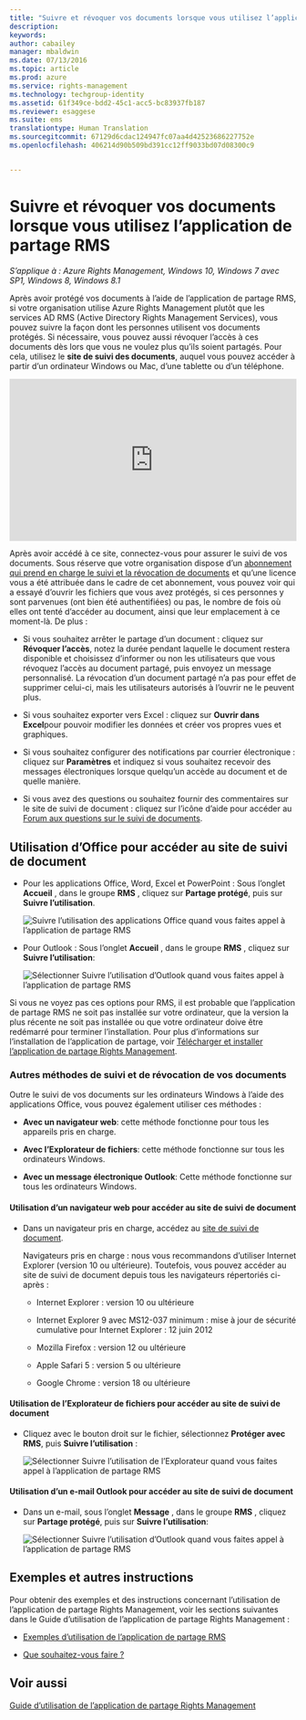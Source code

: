 ```yaml
---
title: "Suivre et révoquer vos documents lorsque vous utilisez l’application de partage RMS | Azure RMS"
description: 
keywords: 
author: cabailey
manager: mbaldwin
ms.date: 07/13/2016
ms.topic: article
ms.prod: azure
ms.service: rights-management
ms.technology: techgroup-identity
ms.assetid: 61f349ce-bdd2-45c1-acc5-bc83937fb187
ms.reviewer: esaggese
ms.suite: ems
translationtype: Human Translation
ms.sourcegitcommit: 67129d6cdac124947fc07aa4d42523686227752e
ms.openlocfilehash: 406214d90b509bd391cc12ff9033bd07d08300c9


---
```


# Suivre et révoquer vos documents lorsque vous utilisez l’application de partage RMS

*S’applique à : Azure Rights Management, Windows 10, Windows 7 avec SP1, Windows 8, Windows 8.1*

Après avoir protégé vos documents à l’aide de l’application de partage RMS, si votre organisation utilise Azure Rights Management plutôt que les services AD RMS (Active Directory Rights Management Services), vous pouvez suivre la façon dont les personnes utilisent vos documents protégés. Si nécessaire, vous pouvez aussi révoquer l’accès à ces documents dès lors que vous ne voulez plus qu’ils soient partagés. Pour cela, utilisez le **site de suivi des documents**, auquel vous pouvez accéder à partir d’un ordinateur Windows ou Mac, d’une tablette ou d’un téléphone.

<div style="padding-top: 56.25%; position: relative; width: 100%;">
<iframe style="position: absolute;top: 0;left: 0;right: 0;bottom: 0;" width="100%" height="100%" src="https://channel9.msdn.com/Series/Information-Protection/Azure-RMS-Document-Tracking-and-Revocation/player" frameborder="0" allowfullscreen></iframe>
</div>

Après avoir accédé à ce site, connectez-vous pour assurer le suivi de vos documents. Sous réserve que votre organisation dispose d’un [abonnement qui prend en charge le suivi et la révocation de documents](https://technet.microsoft.com/dn858608.aspx) et qu’une licence vous a été attribuée dans le cadre de cet abonnement, vous pouvez voir qui a essayé d’ouvrir les fichiers que vous avez protégés, si ces personnes y sont parvenues (ont bien été authentifiées) ou pas, le nombre de fois où elles ont tenté d’accéder au document, ainsi que leur emplacement à ce moment-là. De plus :

-   Si vous souhaitez arrêter le partage d’un document : cliquez sur **Révoquer l’accès**, notez la durée pendant laquelle le document restera disponible et choisissez d’informer ou non les utilisateurs que vous révoquez l’accès au document partagé, puis envoyez un message personnalisé. La révocation d’un document partagé n’a pas pour effet de supprimer celui-ci, mais les utilisateurs autorisés à l’ouvrir ne le peuvent plus.

-   Si vous souhaitez exporter vers Excel : cliquez sur **Ouvrir dans Excel**pour pouvoir modifier les données et créer vos propres vues et graphiques.

-   Si vous souhaitez configurer des notifications par courrier électronique : cliquez sur **Paramètres** et indiquez si vous souhaitez recevoir des messages électroniques lorsque quelqu’un accède au document et de quelle manière.

-   Si vous avez des questions ou souhaitez fournir des commentaires sur le site de suivi de document : cliquez sur l’icône d’aide pour accéder au [Forum aux questions sur le suivi de documents](http://go.microsoft.com/fwlink/?LinkId=523977).

## Utilisation d’Office pour accéder au site de suivi de document

-   Pour les applications Office, Word, Excel et PowerPoint : Sous l’onglet **Accueil** , dans le groupe **RMS** , cliquez sur **Partage protégé**, puis sur **Suivre l’utilisation**.

    ![Suivre l’utilisation des applications Office quand vous faites appel à l’application de partage RMS ](../media/ADRMS_MSRMSApp_OfficeToolbarTrackUsage.png)

-   Pour Outlook : Sous l’onglet **Accueil** , dans le groupe  **RMS** , cliquez sur **Suivre l’utilisation**:

    ![Sélectionner Suivre l’utilisation d’Outlook quand vous faites appel à l’application de partage RMS ](../media/ADRMS_MSRMSApp_OutlookTrackUsage.png)

Si vous ne voyez pas ces options pour RMS, il est probable que l’application de partage RMS ne soit pas installée sur votre ordinateur, que la version la plus récente ne soit pas installée ou que votre ordinateur doive être redémarré pour terminer l’installation. Pour plus d’informations sur l’installation de l’application de partage, voir [Télécharger et installer l’application de partage Rights Management](install-sharing-app.md).

### Autres méthodes de suivi et de révocation de vos documents
Outre le suivi de vos documents sur les ordinateurs Windows à l’aide des applications Office, vous pouvez également utiliser ces méthodes :

-   **Avec un navigateur web**: cette méthode fonctionne pour tous les appareils pris en charge.

-   **Avec l’Explorateur de fichiers**: cette méthode fonctionne sur tous les ordinateurs Windows.

-   **Avec un message électronique Outlook**: Cette méthode fonctionne sur tous les ordinateurs Windows.

#### Utilisation d’un navigateur web pour accéder au site de suivi de document

-   Dans un navigateur pris en charge, accédez au [site de suivi de document](http://go.microsoft.com/fwlink/?LinkId=529562).

    Navigateurs pris en charge : nous vous recommandons d’utiliser Internet Explorer (version 10 ou ultérieure). Toutefois, vous pouvez accéder au site de suivi de document depuis tous les navigateurs répertoriés ci-après :

    -   Internet Explorer : version 10 ou ultérieure

    -   Internet Explorer 9 avec MS12-037 minimum : mise à jour de sécurité cumulative pour Internet Explorer : 12 juin 2012

    -   Mozilla Firefox : version 12 ou ultérieure

    -   Apple Safari 5 : version 5 ou ultérieure

    -   Google Chrome : version 18 ou ultérieure

#### Utilisation de l’Explorateur de fichiers pour accéder au site de suivi de document

-   Cliquez avec le bouton droit sur le fichier, sélectionnez **Protéger avec RMS**, puis **Suivre l’utilisation** :

    ![Sélectionner Suivre l’utilisation de l’Explorateur quand vous faites appel à l’application de partage RMS](../media/ADRMS_MSRMSApp_ExplorerTrackUsage.png)

#### Utilisation d’un e-mail Outlook pour accéder au site de suivi de document

-   Dans un e-mail, sous l’onglet **Message** , dans le groupe  **RMS** , cliquez sur **Partage protégé**, puis sur **Suivre l’utilisation**:

    ![Sélectionner Suivre l’utilisation d’Outlook quand vous faites appel à l’application de partage RMS](../media/ADRMS_MSRMSApp_OutlookMessageTrackUsage.png)

## Exemples et autres instructions
Pour obtenir des exemples et des instructions concernant l’utilisation de l’application de partage Rights Management, voir les sections suivantes dans le Guide d’utilisation de l’application de partage Rights Management :

-   [Exemples d’utilisation de l’application de partage RMS](sharing-app-user-guide.md#examples-for-using-the-rms-sharing-application)

-   [Que souhaitez-vous faire ?](sharing-app-user-guide.md#what-do-you-want-to-do)

## Voir aussi
[Guide d’utilisation de l’application de partage Rights Management](sharing-app-user-guide.md)



<!--HONumber=Jul16_HO3-->


